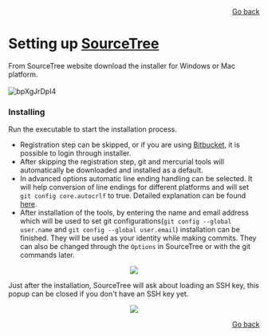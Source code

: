 <p align="right"><a href="../README.md#contents">Go back</a></p>

# Setting up [SourceTree](https://www.sourcetreeapp.com/)

From SourceTree website download the installer for Windows or Mac platform.<br/><br/>
![bpXgJrDpI4](https://user-images.githubusercontent.com/48220015/111967223-d5ecd780-8b08-11eb-9e20-c0a8b610a7f9.gif)


### Installing
Run the executable to start the installation process.
- Registration step can be skipped, or if you are using [Bitbucket](https://bitbucket.org/product/guides/getting-started/overview), it is possible to login through installer.
- After skipping the registration step, git and mercurial tools will automatically be downloaded and installed as a default.
- In advanced options automatic line ending handling can be selected. It will help conversion of line endings for different platforms and will set `git config core.autocrlf` to true. Detailed explanation can be found [here](https://docs.github.com/en/github/using-git/configuring-git-to-handle-line-endings).
- After installation of the tools, by entering the name and email address which will be used to set git configurations(`git config --global user.name` and `git config --global user.email`) installation can be finished. They will be used as your identity while making commits. They can also be changed through the `Options` in SourceTree or with the git commands later.
<p align="center"><img src="https://user-images.githubusercontent.com/48220015/111968209-f8cbbb80-8b09-11eb-9fa7-fca34452d8d6.gif"/><p/>


Just after the installation, SourceTree will ask about loading an SSH key, this popup can be closed if you don't have an SSH key yet.
<p align="center"><img src="https://user-images.githubusercontent.com/48220015/111968615-6841ab00-8b0a-11eb-904c-04765ddb1455.gif"/><p/>

<p align="right"><a href="../README.md#contents">Go back</a></p>
